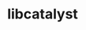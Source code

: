 ---
title: "libcatalyst"
layout: cache
categories: [package, develop-2024-06-02]
meta: {"versions": ["2.0.0"], "compilers": ["cce@=15.0.1", "gcc@=10.3.0", "gcc@=11.1.0", "gcc@=11.4.0", "gcc@=12.3.0", "gcc@=7.3.1", "gcc@=9.4.0", "oneapi@=2024.0.0"], "oss": ["amzn2", "rhel8", "sle_hpc15", "ubuntu20.04", "ubuntu22.04"], "platforms": ["linux"], "targets": ["aarch64", "neoverse_n1", "neoverse_v1", "neoverse_v2", "ppc64le", "x86_64_v3", "x86_64_v4", "zen4"], "stacks": ["aws-isc", "aws-isc-aarch64", "aws-pcluster-neoverse_v1", "aws-pcluster-x86_64_v4", "data-vis-sdk", "e4s", "e4s-cray-rhel", "e4s-cray-sles", "e4s-neoverse-v2", "e4s-neoverse_v1", "e4s-oneapi", "e4s-power", "e4s-rocm-external", "root"], "num_specs": 17, "num_specs_by_stack": {"root": 17, "aws-isc-aarch64": 2, "aws-pcluster-neoverse_v1": 2, "aws-pcluster-x86_64_v4": 2, "aws-isc": 1, "e4s-cray-rhel": 1, "e4s-cray-sles": 1, "e4s-power": 1, "data-vis-sdk": 1, "e4s-neoverse_v1": 1, "e4s-neoverse-v2": 1, "e4s": 2, "e4s-rocm-external": 1, "e4s-oneapi": 1}}
spec_details: [{"hash": "twpkwshgf7qsrq25kazfaha6gzihvlpr", "compiler": "gcc@=7.3.1", "versions": ["2.0.0"], "os": "amzn2", "platform": "linux", "target": "aarch64", "variants": ["build_system=cmake", "build_type=Release", "~conduit", "~fortran", "generator=make", "~ipo", "+mpi", "~python"], "stacks": ["root", "aws-isc-aarch64"], "size": "-", "tarball": "https://binaries.spack.io/releases/develop-2024-06-02/build_cache/linux-amzn2-aarch64/gcc-7.3.1/libcatalyst-2.0.0/linux-amzn2-aarch64-gcc-7.3.1-libcatalyst-2.0.0-twpkwshgf7qsrq25kazfaha6gzihvlpr.spack"}, {"hash": "5y2tvvmwmewrxkrm3fhw3ejtuz2ysbjq", "compiler": "gcc@=12.3.0", "versions": ["2.0.0"], "os": "amzn2", "platform": "linux", "target": "neoverse_n1", "variants": ["build_system=cmake", "build_type=Release", "~conduit", "~fortran", "generator=make", "~ipo", "~mpi", "~python"], "stacks": ["aws-pcluster-neoverse_v1", "root"], "size": "-", "tarball": "https://binaries.spack.io/releases/develop-2024-06-02/build_cache/linux-amzn2-neoverse_n1/gcc-12.3.0/libcatalyst-2.0.0/linux-amzn2-neoverse_n1-gcc-12.3.0-libcatalyst-2.0.0-5y2tvvmwmewrxkrm3fhw3ejtuz2ysbjq.spack"}, {"hash": "xkthza2v3uqwfzdipmg7rqjfzjgfwpe2", "compiler": "gcc@=7.3.1", "versions": ["2.0.0"], "os": "amzn2", "platform": "linux", "target": "neoverse_n1", "variants": ["build_system=cmake", "build_type=Release", "~conduit", "~fortran", "generator=make", "~ipo", "+mpi", "~python"], "stacks": ["root", "aws-isc-aarch64"], "size": "-", "tarball": "https://binaries.spack.io/releases/develop-2024-06-02/build_cache/linux-amzn2-neoverse_n1/gcc-7.3.1/libcatalyst-2.0.0/linux-amzn2-neoverse_n1-gcc-7.3.1-libcatalyst-2.0.0-xkthza2v3uqwfzdipmg7rqjfzjgfwpe2.spack"}, {"hash": "fvw2ybkj224t2cirrxpya3dredzqfwq7", "compiler": "gcc@=12.3.0", "versions": ["2.0.0"], "os": "amzn2", "platform": "linux", "target": "neoverse_v1", "variants": ["build_system=cmake", "build_type=Release", "~conduit", "~fortran", "generator=make", "~ipo", "~mpi", "~python"], "stacks": ["aws-pcluster-neoverse_v1", "root"], "size": "-", "tarball": "https://binaries.spack.io/releases/develop-2024-06-02/build_cache/linux-amzn2-neoverse_v1/gcc-12.3.0/libcatalyst-2.0.0/linux-amzn2-neoverse_v1-gcc-12.3.0-libcatalyst-2.0.0-fvw2ybkj224t2cirrxpya3dredzqfwq7.spack"}, {"hash": "3nr6pquhtsnpa5viwai5kbuq6h32ehat", "compiler": "gcc@=12.3.0", "versions": ["2.0.0"], "os": "amzn2", "platform": "linux", "target": "x86_64_v3", "variants": ["build_system=cmake", "build_type=Release", "~conduit", "~fortran", "generator=make", "~ipo", "~mpi", "~python"], "stacks": ["aws-pcluster-x86_64_v4", "root"], "size": "-", "tarball": "https://binaries.spack.io/releases/develop-2024-06-02/build_cache/linux-amzn2-x86_64_v3/gcc-12.3.0/libcatalyst-2.0.0/linux-amzn2-x86_64_v3-gcc-12.3.0-libcatalyst-2.0.0-3nr6pquhtsnpa5viwai5kbuq6h32ehat.spack"}, {"hash": "mngeh6zv6k2tsiziy4y5nynad3ainiut", "compiler": "gcc@=7.3.1", "versions": ["2.0.0"], "os": "amzn2", "platform": "linux", "target": "x86_64_v3", "variants": ["build_system=cmake", "build_type=Release", "~conduit", "~fortran", "generator=make", "~ipo", "+mpi", "~python"], "stacks": ["aws-isc", "root"], "size": "-", "tarball": "https://binaries.spack.io/releases/develop-2024-06-02/build_cache/linux-amzn2-x86_64_v3/gcc-7.3.1/libcatalyst-2.0.0/linux-amzn2-x86_64_v3-gcc-7.3.1-libcatalyst-2.0.0-mngeh6zv6k2tsiziy4y5nynad3ainiut.spack"}, {"hash": "m7vx34kmgnlvc4wuhj3wkm3t75jui4bf", "compiler": "gcc@=12.3.0", "versions": ["2.0.0"], "os": "amzn2", "platform": "linux", "target": "x86_64_v4", "variants": ["build_system=cmake", "build_type=Release", "~conduit", "~fortran", "generator=make", "~ipo", "~mpi", "~python"], "stacks": ["aws-pcluster-x86_64_v4", "root"], "size": "-", "tarball": "https://binaries.spack.io/releases/develop-2024-06-02/build_cache/linux-amzn2-x86_64_v4/gcc-12.3.0/libcatalyst-2.0.0/linux-amzn2-x86_64_v4-gcc-12.3.0-libcatalyst-2.0.0-m7vx34kmgnlvc4wuhj3wkm3t75jui4bf.spack"}, {"hash": "yrhsomgtgqciskzvkrm2tbgcyhxpzk4b", "compiler": "cce@=15.0.1", "versions": ["2.0.0"], "os": "rhel8", "platform": "linux", "target": "zen4", "variants": ["build_system=cmake", "build_type=Release", "~conduit", "~fortran", "generator=make", "~ipo", "+mpi", "~python"], "stacks": ["e4s-cray-rhel", "root"], "size": "-", "tarball": "https://binaries.spack.io/releases/develop-2024-06-02/build_cache/linux-rhel8-zen4/cce-15.0.1/libcatalyst-2.0.0/linux-rhel8-zen4-cce-15.0.1-libcatalyst-2.0.0-yrhsomgtgqciskzvkrm2tbgcyhxpzk4b.spack"}, {"hash": "xz7ndexnib7uxkj3j3fp2qvggbdzrsvz", "compiler": "gcc@=10.3.0", "versions": ["2.0.0"], "os": "sle_hpc15", "platform": "linux", "target": "x86_64_v4", "variants": ["build_system=cmake", "build_type=Release", "~conduit", "~fortran", "generator=make", "~ipo", "+mpi", "~python"], "stacks": ["e4s-cray-sles", "root"], "size": "-", "tarball": "https://binaries.spack.io/releases/develop-2024-06-02/build_cache/linux-sle_hpc15-x86_64_v4/gcc-10.3.0/libcatalyst-2.0.0/linux-sle_hpc15-x86_64_v4-gcc-10.3.0-libcatalyst-2.0.0-xz7ndexnib7uxkj3j3fp2qvggbdzrsvz.spack"}, {"hash": "e6wpbffumexytn3m3ltmxevbyuyklujx", "compiler": "gcc@=9.4.0", "versions": ["2.0.0"], "os": "ubuntu20.04", "platform": "linux", "target": "ppc64le", "variants": ["build_system=cmake", "build_type=Release", "~conduit", "~fortran", "generator=make", "~ipo", "+mpi", "~python"], "stacks": ["root", "e4s-power"], "size": "-", "tarball": "https://binaries.spack.io/releases/develop-2024-06-02/build_cache/linux-ubuntu20.04-ppc64le/gcc-9.4.0/libcatalyst-2.0.0/linux-ubuntu20.04-ppc64le-gcc-9.4.0-libcatalyst-2.0.0-e6wpbffumexytn3m3ltmxevbyuyklujx.spack"}, {"hash": "owrwhqeliel4g6c6getupvqjeayf7367", "compiler": "gcc@=11.1.0", "versions": ["2.0.0"], "os": "ubuntu20.04", "platform": "linux", "target": "x86_64_v3", "variants": ["build_system=cmake", "build_type=Release", "~conduit", "~fortran", "generator=make", "~ipo", "+mpi", "~python"], "stacks": ["root", "data-vis-sdk"], "size": "-", "tarball": "https://binaries.spack.io/releases/develop-2024-06-02/build_cache/linux-ubuntu20.04-x86_64_v3/gcc-11.1.0/libcatalyst-2.0.0/linux-ubuntu20.04-x86_64_v3-gcc-11.1.0-libcatalyst-2.0.0-owrwhqeliel4g6c6getupvqjeayf7367.spack"}, {"hash": "xkan4dtbf5vuu2ci46mfmt6pigfdrulg", "compiler": "gcc@=11.4.0", "versions": ["2.0.0"], "os": "ubuntu22.04", "platform": "linux", "target": "neoverse_v1", "variants": ["build_system=cmake", "build_type=Release", "~conduit", "~fortran", "generator=make", "~ipo", "+mpi", "~python"], "stacks": ["e4s-neoverse_v1", "root"], "size": "-", "tarball": "https://binaries.spack.io/releases/develop-2024-06-02/build_cache/linux-ubuntu22.04-neoverse_v1/gcc-11.4.0/libcatalyst-2.0.0/linux-ubuntu22.04-neoverse_v1-gcc-11.4.0-libcatalyst-2.0.0-xkan4dtbf5vuu2ci46mfmt6pigfdrulg.spack"}, {"hash": "qcyd7j52pcocy4o3kcwitawa2qr4a6br", "compiler": "gcc@=11.4.0", "versions": ["2.0.0"], "os": "ubuntu22.04", "platform": "linux", "target": "neoverse_v2", "variants": ["build_system=cmake", "build_type=Release", "~conduit", "~fortran", "generator=make", "~ipo", "+mpi", "~python"], "stacks": ["root", "e4s-neoverse-v2"], "size": "-", "tarball": "https://binaries.spack.io/releases/develop-2024-06-02/build_cache/linux-ubuntu22.04-neoverse_v2/gcc-11.4.0/libcatalyst-2.0.0/linux-ubuntu22.04-neoverse_v2-gcc-11.4.0-libcatalyst-2.0.0-qcyd7j52pcocy4o3kcwitawa2qr4a6br.spack"}, {"hash": "v7earqi7ekaiemw7xvh4r2j356wegfdk", "compiler": "gcc@=11.4.0", "versions": ["2.0.0"], "os": "ubuntu22.04", "platform": "linux", "target": "x86_64_v3", "variants": ["build_system=cmake", "build_type=Release", "~conduit", "~fortran", "generator=make", "~ipo", "+mpi", "~python"], "stacks": ["e4s", "root"], "size": "-", "tarball": "https://binaries.spack.io/releases/develop-2024-06-02/build_cache/linux-ubuntu22.04-x86_64_v3/gcc-11.4.0/libcatalyst-2.0.0/linux-ubuntu22.04-x86_64_v3-gcc-11.4.0-libcatalyst-2.0.0-v7earqi7ekaiemw7xvh4r2j356wegfdk.spack"}, {"hash": "s7jtnm3lkljd3vgznuzvzkbzngwgd3r7", "compiler": "gcc@=11.4.0", "versions": ["2.0.0"], "os": "ubuntu22.04", "platform": "linux", "target": "x86_64_v3", "variants": ["build_system=cmake", "build_type=Release", "~conduit", "~fortran", "generator=make", "~ipo", "+mpi", "~python"], "stacks": ["e4s-rocm-external", "root"], "size": "-", "tarball": "https://binaries.spack.io/releases/develop-2024-06-02/build_cache/linux-ubuntu22.04-x86_64_v3/gcc-11.4.0/libcatalyst-2.0.0/linux-ubuntu22.04-x86_64_v3-gcc-11.4.0-libcatalyst-2.0.0-s7jtnm3lkljd3vgznuzvzkbzngwgd3r7.spack"}, {"hash": "zl2s3fmnva4dhdccss7xynkjkdutokwd", "compiler": "gcc@=11.4.0", "versions": ["2.0.0"], "os": "ubuntu22.04", "platform": "linux", "target": "x86_64_v3", "variants": ["build_system=cmake", "build_type=Release", "~conduit", "~fortran", "generator=make", "~ipo", "+mpi", "~python"], "stacks": ["e4s", "root"], "size": "-", "tarball": "https://binaries.spack.io/releases/develop-2024-06-02/build_cache/linux-ubuntu22.04-x86_64_v3/gcc-11.4.0/libcatalyst-2.0.0/linux-ubuntu22.04-x86_64_v3-gcc-11.4.0-libcatalyst-2.0.0-zl2s3fmnva4dhdccss7xynkjkdutokwd.spack"}, {"hash": "cxqdq2io2olylspxtzmkyebgfwmlnr4y", "compiler": "oneapi@=2024.0.0", "versions": ["2.0.0"], "os": "ubuntu22.04", "platform": "linux", "target": "x86_64_v3", "variants": ["build_system=cmake", "build_type=Release", "~conduit", "~fortran", "generator=make", "~ipo", "+mpi", "~python"], "stacks": ["root", "e4s-oneapi"], "size": "-", "tarball": "https://binaries.spack.io/releases/develop-2024-06-02/build_cache/linux-ubuntu22.04-x86_64_v3/oneapi-2024.0.0/libcatalyst-2.0.0/linux-ubuntu22.04-x86_64_v3-oneapi-2024.0.0-libcatalyst-2.0.0-cxqdq2io2olylspxtzmkyebgfwmlnr4y.spack"}]
---